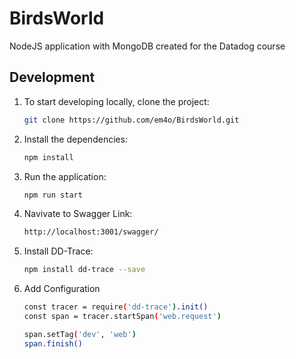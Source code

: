 # BirdsWorld
NodeJS application with MongoDB created for the Datadog course

## Development
1. To start developing locally, clone the project:

    ```sh
    git clone https://github.com/em4o/BirdsWorld.git
    ```
2.  Install the dependencies:

    ```sh
    npm install
    ```
3.  Run the application:

    ```sh
    npm run start
    ```
    
4.  Navivate to Swagger Link:

    ```sh
    http://localhost:3001/swagger/
    ```
    
5.  Install DD-Trace:

    ```sh
    npm install dd-trace --save
    ```
    
6. Add Configuration

    ```sh
    const tracer = require('dd-trace').init()
    const span = tracer.startSpan('web.request')

    span.setTag('dev', 'web')
    span.finish()
    ```